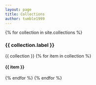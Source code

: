 ```yaml
---
layout: page
title: Collections
author: tumble1999
---
```


{% for collection in site.collections %}
### {{ collection.label }}
{{ collection }}
{% for item in collection %}
#### {{ item }}
{% endfor %}
{% endfor %}
